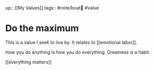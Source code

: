 up:: [[My Values]]
tags:: #note/boat🚤 #value

# Do the maximum

This is a value I seek to live by. It relates to [[emotional labor]].

How you do anything is how you do everything.
Greatness is a habit.

[[everything matters]] 
